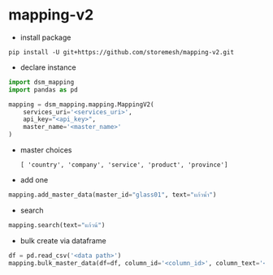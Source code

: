 # mapping-v2

- install package
```
pip install -U git+https://github.com/storemesh/mapping-v2.git
```
- declare instance
```python
import dsm_mapping
import pandas as pd

mapping = dsm_mapping.mapping.MappingV2(
    services_uri='<services_uri>',
    api_key="<api_key>",
    master_name='<master_name>'
)
```
- master choices 
    ```
    [ 'country', 'company', 'service', 'product', 'province']
    ```

- add one
```python
mapping.add_master_data(master_id="glass01", text="แก้วน้ำ")
```

- search
```python
mapping.search(text="แก้วน้")
```


- bulk create via dataframe

```python
df = pd.read_csv('<data path>')
mapping.bulk_master_data(df=df, column_id='<column_id>', column_text='<column_text>')
```